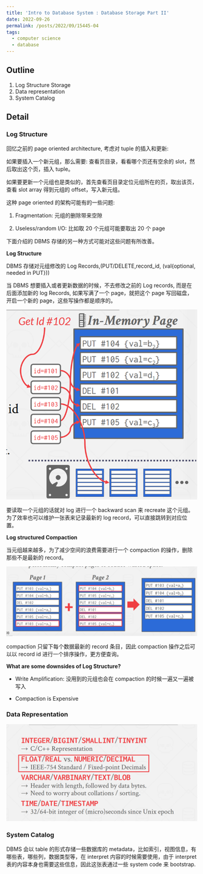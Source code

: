 ```yaml
---
title: 'Intro to Database System : Database Storage Part II'
date: 2022-09-26
permalink: /posts/2022/09/15445-04
tags:
  - computer science
  - database
---
```

## Outline
1. Log Structure Storage
2. Data representation
3. System Catalog

## Detail

### Log Structure

回忆之前的 page oriented architecture, 考虑对 tuple 的插入和更新:

如果要插入一个新元组，那么需要: 查看页目录，看看哪个页还有空余的 slot，然后取出这个页，插入 tuple。

如果要更新一个元组也是类似的，首先查看页目录定位元组所在的页，取出该页，查看 slot array 得到元组的 offset，写入新元组。

这种 page oriented 的架构可能有的一些问题:

1. Fragmentation: 元组的删除带来空隙

2. Useless/random I/O: 比如取 20 个元组可能要取出 20 个 page

下面介绍的 DBMS 存储的另一种方式可能对这些问题有所改善。

**Log Structure**

DBMS 存储对元组修改的 Log Records,(PUT/DELETE,record_id, (val{optional, needed in PUT}))

当 DBMS 想要插入或者更新数据的时候，不去修改之前的 Log records, 而是在后面添加新的 log Records, 如果写满了一个 page，就把这个 page 写回磁盘，开启一个新的 page，这些写操作都是顺序的。

![](https://github.com/SUNLIFAN/images/blob/main/post/db041.png?raw=true)

要读取一个元组的话就对 log 进行一个 backward scan 来 recreate 这个元组。为了效率也可以维护一张表来记录最新的 log record，可以直接跳转到对应位置。

**Log structured Compaction**

当元组越来越多，为了减少空间的浪费需要进行一个 compaction 的操作，删除那些不是最新的 record。

![](https://github.com/SUNLIFAN/images/blob/main/post/db042.png?raw=true)

compaction 只留下每个数据最新的 record 条目，因此 compaction 操作之后可以以 record id 进行一个排序操作，更方便查询。

**What are some downsides of Log Structure?**

- Write Amplification: 没用到的元组也会在 compaction 的时候一遍又一遍被写入

- Compaction is Expensive

### Data Representation

![](https://github.com/SUNLIFAN/images/blob/main/post/db043.png?raw=true)

### System Catalog

DBMS 会以 table 的形式存储一些数据库的 metadata，比如索引，视图信息，有哪些表，哪些列，数据类型等，在 interpret 内容的时候需要使用，由于 interpret 表的内容本身也需要这些信息，因此这张表通过一些 system code 来 bootstrap.